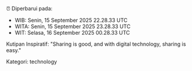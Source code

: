 ⏰ Diperbarui pada:
- WIB: Senin, 15 September 2025 22.28.33 UTC
- WITA: Senin, 15 September 2025 23.28.33 UTC
- WIT: Selasa, 16 September 2025 00.28.33 UTC

Kutipan Inspiratif:
"Sharing is good, and with digital technology, sharing is easy."


Kategori: technology

